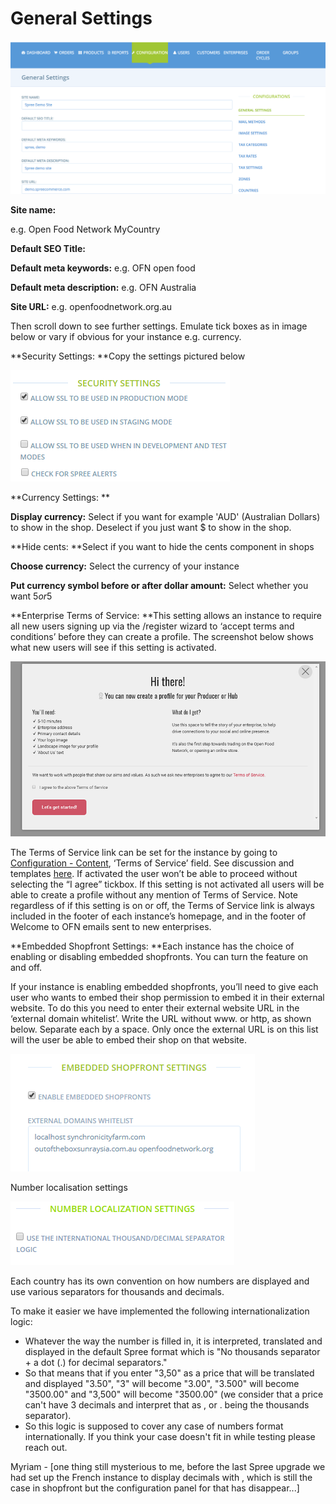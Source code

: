 # General Settings

![](../.gitbook/assets/import.png)

**Site name:**

 e.g. Open Food Network MyCountry

**Default SEO Title:**

**Default meta keywords:** e.g. OFN open food

**Default meta description:** e.g. OFN Australia

**Site URL:** e.g. openfoodnetwork.org.au

Then scroll down to see further settings. Emulate tick boxes as in image below or vary if obvious for your instance e.g. currency.

**Security Settings: **Copy the settings pictured below

![](../.gitbook/assets/securitysettings.png)

**Currency Settings: **

**Display currency:** Select if you want for example 'AUD' \(Australian Dollars\) to show in the shop. Deselect if you just want $ to show in the shop.

**Hide cents: **Select if you want to hide the cents component in shops

**Choose currency:** Select the currency of your instance

**Put currency symbol before or after dollar amount:** Select whether you want $5 or 5$

**Enterprise Terms of Service: **This setting allows an instance to require all new users signing up via the /register wizard to ‘accept terms and conditions’ before they can create a profile. The screenshot below shows what new users will see if this setting is activated.

![](../.gitbook/assets/acceptterms.png)

The Terms of Service link can be set for the instance by going to [Configuration - Content](content.md), ‘Terms of Service’ field. See discussion and templates [here](https://community.openfoodnetwork.org/t/instance-based-terms-of-service/734). If activated the user won’t be able to proceed without selecting the “I agree” tickbox. If this setting is not activated all users will be able to create a profile without any mention of Terms of Service. Note regardless of if this setting is on or off, the Terms of Service link is always included in the footer of each instance’s homepage, and in the footer of Welcome to OFN emails sent to new enterprises.

**Embedded Shopfront Settings: **Each instance has the choice of enabling or disabling embedded shopfronts. You can turn the feature on and off.

If your instance is enabling embedded shopfronts, you’ll need to give each user who wants to embed their shop permission to embed it in their external website. To do this you need to enter their external website URL in the ‘external domain whitelist’. Write the URL without www. or http, as shown below. Separate each by a space. Only once the external URL is on this list will the user be able to embed their shop on that website.

![](../.gitbook/assets/embed.png)

Number localisation settings 

![](../.gitbook/assets/screenshot-from-2018-04-02-11-22-11.png)

Each country has its own convention on how numbers are displayed and use various separators for thousands and decimals.

To make it easier we have implemented the following internationalization logic:

* Whatever the way the number is filled in, it is interpreted, translated and displayed in the default Spree format which is "No thousands separator + a dot \(.\) for decimal separators."
* So that means that if you enter "3,50" as a price that will be translated and displayed "3.50", "3" will become "3.00", "3.500" will become "3500.00" and  "3,500" will become "3500.00" \(we consider that a price can't have 3 decimals and interpret that as , or . being the thousands separator\).
* So this logic is supposed to cover any case of numbers format internationally. If you think your case doesn't fit in while testing please reach out.

Myriam - \[one thing still mysterious to me, before the last Spree upgrade we had set up the French instance to display decimals with , which is still the case in shopfront but the configuration panel for that has disappear...\]

